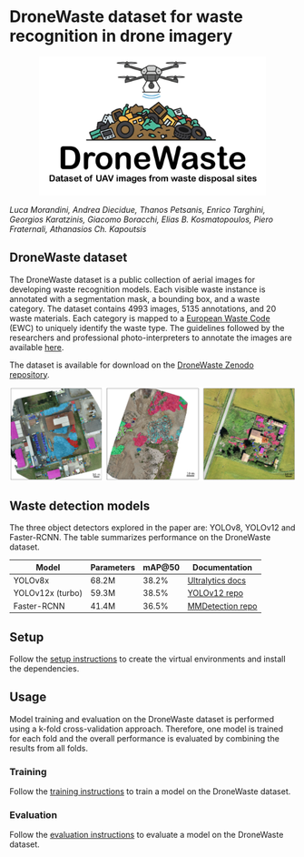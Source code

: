 # DroneWaste dataset for waste recognition in drone imagery

<p align="center">
    <img src="docs/logo.png" alt="DroneWaste Logo" width="400">
</p>

*Luca Morandini, Andrea Diecidue, Thanos Petsanis, Enrico Targhini, Georgios Karatzinis, Giacomo Boracchi, Elias B. Kosmatopoulos, Piero Fraternali, Athanasios Ch. Kapoutsis*

## DroneWaste dataset

The DroneWaste dataset is a public collection of aerial images for developing waste recognition models.
Each visible waste instance is annotated with a segmentation mask, a bounding box, and a waste category.
The dataset contains 4993 images, 5135 annotations, and 20 waste materials. Each category is mapped to a [European Waste Code](https://ec.europa.eu/eurostat/web/waste/methodology) (EWC) to uniquely identify the waste type.
The guidelines followed by the researchers and professional photo-interpreters to annotate the images are available [here](docs/annotation_guidelines.pdf).

The dataset is available for download on the [DroneWaste Zenodo repository](https://doi.org/10.5281/zenodo.17045559).

![DroneWaste dataset](docs/sites.png)

## Waste detection models

<!-- This repo contains the training and evaluation scripts of the waste detection models presented in the paper: *TODO: ADD PAPER TITLE*. -->

The three object detectors explored in the paper are: YOLOv8, YOLOv12 and Faster-RCNN.
The table summarizes performance on the DroneWaste dataset.

| Model | Parameters | mAP@50 | Documentation |
| --- | --- | --- | --- |
| YOLOv8x | 68.2M | 38.2% | [Ultralytics docs](https://docs.ultralytics.com/models/yolov8) |
| YOLOv12x (turbo) | 59.3M | 38.5% | [YOLOv12 repo](https://github.com/sunsmarterjie/yolov12) |
| Faster-RCNN | 41.4M | 36.5% | [MMDetection repo](https://github.com/open-mmlab/mmdetection/tree/main/configs/faster_rcnn) |

## Setup

Follow the [setup instructions](docs/setup.md) to create the virtual environments and install the dependencies.

## Usage

Model training and evaluation on the DroneWaste dataset is performed using a k-fold cross-validation approach. Therefore, one model is trained for each fold and the overall performance is evaluated by combining the results from all folds.

### Training

Follow the [training instructions](docs/train.md) to train a model on the DroneWaste dataset.

### Evaluation

Follow the [evaluation instructions](docs/eval.md) to evaluate a model on the DroneWaste dataset.

<!-- ## Citation

```bibtex
@article{morandini2025dronewaste,
    title={TODO: ADD PAPER TITLE},
    author={Morandini, Luca and
            Diecidue, Andrea and
            Petsanis, Thanos and
            Targhini, Enrico and
            Karatzinis, Georgios and
            Boracchi, Giacomo and
            Fraternali, Piero and
            Kosmatopoulos, Elias B. and
            Kapoutsis, Athanasios Ch.},
    journal={TODO: ADD JOURNAL},
    year={2025}
}
``` -->
